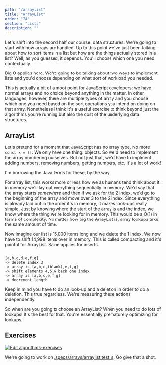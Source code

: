 ```yaml
---
path: "/arraylist"
title: "ArrayList"
order: "7A"
section: "Lists"
description: ""
---
```


Let's shift into the second half our course: data structures. We're going to start with how arrays are handled. Up to this point we've just been talking about how to sort items in a list but how are the things actually stored in a list? Well, as you guessed, it depends. You'll choose which one you need contextually.

Big O applies here. We're going to be talking about two ways to implement lists and you'd choose depending on what sort of workload you needed.

This is actually a bit of a moot point for JavaScript developers: we have normal arrays and no choice beyond anything in the matter. In other languages, however, there are multiple types of array and you choose which one you need based on the sort operations you intend on doing on that array. Nonetheless I think it's a useful exercise to think beyond just the algorithms you're running but also the cost of the underlying data structures.

## ArrayList

Let's pretend for a moment that JavaScript has no array type. No more `const x = []`. We only have one thing: objects. So we'd need to implement the array numbering ourselves. But not just that, we'd have to implment adding numbers, removing numbers, getting numbers, etc. It's a lot of work!

I'm borrowing the Java terms for these, by the way.

For array list, this works more or less how we as humans tend think about it: in memory we'll lay out everything sequentially in memory. We'd say that the array starts _somewhere_ and then if we ask for the 2 index, we'd go to the beginning of the array and move over 3 to the 2 index. Since everything is already laid out in the order it's in memory, it makes look-ups really simple. Just by knowing where the start of the array is and the index, we know where the thing we're looking for in memory. This would be a O(1) in terms of complexity. No matter how big the ArrayList is, array lookups take the same amount of time.

Now imagine our list is 15,000 items long and we delete the 1 index. We now have to shift 14,998 items over in memory. This is called compacting and it's painful for ArrayList. Same applies for inserts.

```text

[a,b,c,d,e,f,g]
-> delete index 3
-> array is [a,b,c,(blank),e,f,g]
-> shift elements 4,5,6 back one index
-> array is [a,b,c,e,f,g]
-> decrement length
```

Keep in mind you have to do an look-up and a deletion in order to do a deletion. This true regardless. We're measuring these actions independently.

So when are you going to choose an ArrayList? When you need to do lots of lookups! It's the best for that. You're essentially prematurely optimizing for lookups.

## Exercises

[![Edit algorithms-exercises](https://codesandbox.io/static/img/play-codesandbox.svg)][sb]

We're going to work on [/specs/arrays/arraylist.test.js][gh]. Go give that a shot.

[gh]: https://github.com/btholt/algorithms-exercises/blob/main/specs/arrays/arraylist.test.js
[sb]: https://codesandbox.io/s/algorithms-exercises-8kdjr?file=/specs/arrays/arraylist.test.js

